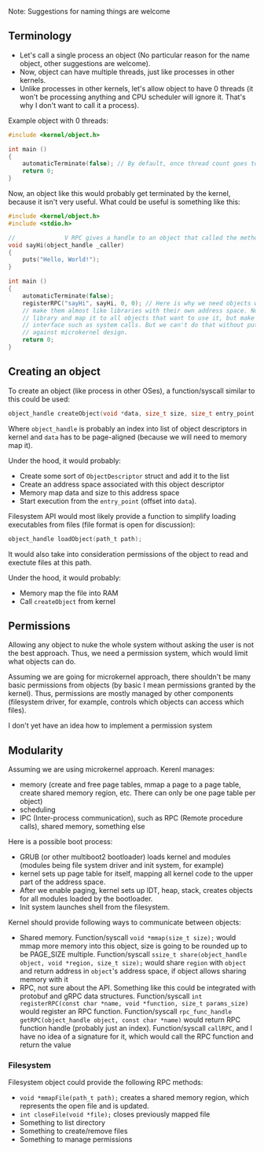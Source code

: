 Note: Suggestions for naming things are welcome

## Terminology
- Let's call a single process an object (No particular reason for the name object, other suggestions are welcome).
- Now, object can have multiple threads, just like processes in other kernels.
- Unlike processes in other kernels, let's allow object to have 0 threads
(it won't be processing anything and CPU scheduler will ignore it. That's why I don't want to call it a process).

Example object with 0 threads:
```C
#include <kernel/object.h>

int main ()
{
    automaticTerminate(false); // By default, once thread count goes to zero, object would get terminated automatically. Now you would have to call `exit(0);` on it to terminate it.
    return 0;
}
```

Now, an object like this would probably get terminated by the kernel,
because it isn't very useful. What could be useful is something like this:
```C
#include <kernel/object.h>
#include <stdio.h>

//              V RPC gives a handle to an object that called the method
void sayHi(object_handle _caller)
{
    puts("Hello, World!");
}

int main ()
{
    automaticTerminate(false);
    registerRPC("sayHi", sayHi, 0, 0); // Here is why we need objects with 0 threads. RPCs (Remote Procedure Calls)
    // make them almost like libraries with their own address space. Now, ideally we would make this code an actual
    // library and map it to all objects that want to use it, but make it protected and only accessible with an
    // interface such as system calls. But we can't do that without putting it into the kernel directly, which is
    // against microkernel design.
    return 0;
}
```

## Creating an object
To create an object (like process in other OSes), a function/syscall similar to this could be used:
```C
object_handle createObject(void *data, size_t size, size_t entry_point);
```
Where `object_handle` is probably an index into list of object descriptors in kernel and `data` has to be
page-aligned (because we will need to memory map it).

Under the hood, it would probably:
- Create some sort of `ObjectDescriptor` struct and add it to the list
- Create an address space associated with this object descriptor
- Memory map data and size to this address space
- Start execution from the `entry_point` (offset into `data`).

Filesystem API would most likely provide a function to simplify
loading executables from files (file format is open for discussion):
```C
object_handle loadObject(path_t path);
```
It would also take into consideration permissions of the object to
read and exectute files at this path.

Under the hood, it would probably:
- Memory map the file into RAM
- Call `createObject` from kernel

## Permissions
Allowing any object to nuke the whole system without asking the user is not the best approach.
Thus, we need a permission system, which would limit what objects can do.

Assuming we are going for microkernel approach, there shouldn't be many basic permissions from objects
(by basic I mean permissions granted by the kernel). Thus, permissions are mostly managed by other
components (filesystem driver, for example, controls which objects can access which files).

I don't yet have an idea how to implement a permission system

## Modularity
Assuming we are using microkernel approach.
Kerenl manages:
- memory (create and free page tables, mmap a page to a page table, create shared memory region, etc. There can only be one page table per object)
- scheduling
- IPC (Inter-process communication), such as RPC (Remote procedure calls), shared memory, something else

Here is a possible boot process:
- GRUB (or other multiboot2 bootloader) loads kernel and modules (modules being file system driver and init system, for example)
- kernel sets up page table for itself, mapping all kernel code to the upper part of the address space.
- After we enable paging, kernel sets up IDT, heap, stack, creates objects for all modules loaded by the bootloader.
- Init system launches shell from the filesystem.

Kernel should provide following ways to communicate between objects:
- Shared memory. Function/syscall `void *mmap(size_t size);` would mmap more memory into this object, size is going to be rounded up to be PAGE_SIZE multiple.
Function/syscall `ssize_t share(object_handle object, void *region, size_t size);` would share `region` with `object` and return address in `object`'s address space,
if object allows sharing memory with it
- RPC, not sure about the API. Something like this could be integrated with protobuf and gRPC data structures.
Function/syscall `int registerRPC(const char *name, void *function, size_t params_size)` would register an RPC function.
Function/syscall `rpc_func_handle getRPC(object_handle object, const char *name)` would return RPC function handle (probably just an index).
Function/syscall `callRPC`, and I have no idea of a signature for it, which would call the RPC function and return the value

### Filesystem
Filesystem object could provide the following RPC methods:
- `void *mmapFile(path_t path);` creates a shared memory region, which represents the open file and is updated.
- `int closeFile(void *file);` closes previously mapped file
- Something to list directory
- Something to create/remove files
- Something to manage permissions
